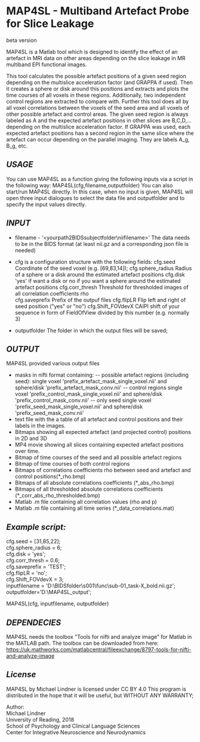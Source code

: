 
#   MAP4SL - Multiband Artefact Probe for Slice Leakage
beta version

MAP4SL is a Matlab tool which is designed to identify the effect of an artefact in MRI data on other areas depending on the slice leakage in MR multiband EPI functional images.

This tool calculates the possible artefact positions of a given seed region depending on the multislice acceleration factor (and GRAPPA if used). 
Then it creates a sphere or disk around this positions and extracts and plots the time courses of all voxels in these regions. 
Additionally, two independent control regions are extracted to compare with. Further this tool does all by all voxel
correlations between the voxels of the seed area and all voxels of other possible artefact and control areas.
The given seed region is always labeled as A and the expected artefact positions in other slices are B,C,D,... depending on the multislice acceleration factor.
If GRAPPA was used, each expected artefact positions has a second region in the same slice where the artefact can occur depending on the parallel imaging. They are labels A_g, B_g, etc.


## *USAGE*
You can use MAP4SL as a function giving the following inputs via a script in the following way:
MAP4SL(cfg,filename,outputfolder)
You can also start/run MAP4SL directly. In this case, when no input is given, MAP4SL will open three input dialogues to select the
data file and outputfolder and to specify the input values directly.


## *INPUT*
- filename - '<yourpath2BIDSsubjectfolder\niifilename>'
    The data needs to be in the BIDS format (at least nii.gz and a corresponding json file is needed) 
    
- cfg is a configuration structure with the following fields:
  cfg.seed                 Coordinate of the seed voxel (e.g. [69,83,14]);
  cfg.sphere_radius   Radius of a sphere or a disk around the estimated artefact positions
  cfg.disk                  'yes' if want a disk or no if you want a sphere around the estimated artefact positions
  cfg.corr_thresh       Threshold for thresholded images of all correlation coefficients rho                       
  cfg.saveprefix         Prefix of the outpuf files
  cfg.flipLR                Flip left and right of seed position ("yes" or "no")
  cfg.Shift_FOVdevX  CAIPI shift of your sequence in form of FieldOfView divided by this number (e.g. normally 3)

- outputfolder          The folder in which the output files will be saved;


## *OUTPUT*
MAP4SL provided various output files
- masks in nifti format containing:
      -- possible artefact regions (including seed): 
          single voxel 'prefix_artefact_mask_single_voxel.nii' and
          sphere/disk   'prefix_artefact_mask_conv.nii' 
      -- control regions 
          single voxel 'prefix_control_mask_single_voxel.nii' and
          sphere/disk   'prefix_control_mask_conv.nii' 
      -- only seed
          single voxel 'prefix_seed_mask_single_voxel.nii' and
          sphere/disk   'prefix_seed_mask_conv.nii' 
- text file with the a table of all artefact and control positions and their labels in the images. 
- Bitmaps showing all expected artefact (and projected control) positions
          in 2D and 3D
- MP4 movie showing all slices containing expected artefact positions over time.
- Bitmap of time courses of the seed and all possible artefact regions
- Bitmap of time courses of both control regions
- Bitmaps of correlations coefficients rho between seed and artefact and control positions(*_rho.bmp)
- Bitmaps of all absolute correlations coefficients (*_abs_rho.bmp)
- Bitmaps of all thresholded absolute correlations coefficients (*_corr_abs_rho_thresholded.bmp)
- Matlab .m file containing all correlation values (rho and p)
- Matlab .m file containing all time series (*_data_correlations.mat)


## *Example script:*
cfg.seed = [31,85,22];  
cfg.sphere_radius = 6;  
cfg.disk = 'yes';  
cfg.corr_thresh = 0.6;  
cfg.saveprefix = 'TEST';  
cfg.flipLR = 'no';  
cfg.Shift_FOVdevX = 3;  
inputfilename = 'D:\BIDSfolder\s001\func\sub-01_task-X_bold.nii.gz';  
outputfolder='D:\MAP4SL_output';  

MAP4SL(cfg, inputfilename, outputfolder)


## *DEPENDECIES*
MAP4SL needs the toolbox "Tools for nifti and analyze image" for 
Matlab in the MATLAB path. The toolbox can be downloaded from here:
https://uk.mathworks.com/matlabcentral/fileexchange/8797-tools-for-nifti-and-analyze-image


## *License* 
MAP4SL by Michael Lindner is licensed under CC BY 4.0
This program is distributed in the hope that it will be useful, but WITHOUT ANY WARRANTY;
  
  
  
Author:  
Michael Lindner  
University of Reading, 2018  
School of Psychology and Clinical Language Sciences  
Center for Integrative Neuroscience and Neurodynamics
